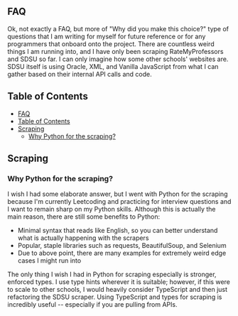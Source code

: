 ## FAQ

Ok, not exactly a FAQ, but more of "Why did you make this choice?" type of questions that I am writing for myself for future reference or for any programmers that onboard onto the project. There are countless weird things I am running into, and I have only been scraping RateMyProfessors and SDSU so far. I can only imagine how some other schools' websites are. SDSU itself is using Oracle, XML, and Vanilla JavaScript from what I can gather based on their internal API calls and code.

## Table of Contents
- [FAQ](#faq)
- [Table of Contents](#table-of-contents)
- [Scraping](#scraping)
  - [Why Python for the scraping?](#why-python-for-the-scraping)


## Scraping

### Why Python for the scraping?

I wish I had some elaborate answer, but I went with Python for the scraping because I'm currently Leetcoding and practicing for interview questions and I want to remain sharp on my Python skills. Although this is actually the main reason, there are still some benefits to Python:

* Minimal syntax that reads like English, so you can better understand what is actually happening with the scrapers
* Popular, staple libraries such as requests, BeautifulSoup, and Selenium
* Due to above point, there are many examples for extremely weird edge cases I might run into

The only thing I wish I had in Python for scraping especially is stronger, enforced types. I use type hints wherever it is suitable; however, if this were to scale to other schools, I would heavily consider TypeScript and then just refactoring the SDSU scraper. Using TypeScript and types for scraping is incredibly useful -- especially if you are pulling from APIs.
